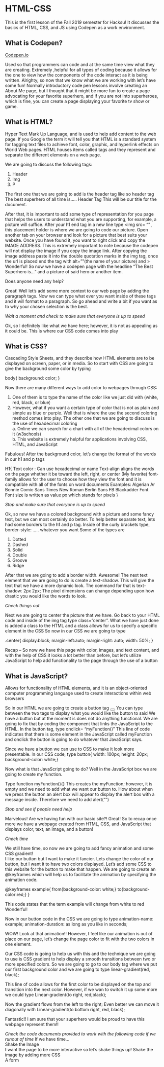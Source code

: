  HTML-CSS
 ===========
This is the first lesson of the Fall 2019 semester for Hacksu! It discusses the basics of HTML, CSS, and JS using Codepen as a work environment.

## What is Codepen?  
[Codepen.io](https://codepen.io/)

Used so that programmers can code and at the same time view what they are creating. Extremely ,helpful for all types of coding because it allows for the one to view how the components of the code interact as it is being written. 
Alrighty, so now that we know what we are working with let’s have some fun!
Normally introductory code pen lessons involve creating an About Me page, but I thought that it might be more fun to create a page advocating for your favorite superhero, and if you are not into superheroes, which is fine, you can create a page displaying your favorite tv show or game.

## What is HTML?
Hyper Text Mark Up Language, and is used to help add content to the web page. If you Google the term it will tell you that HTML is a standard system for tagging text files to achieve font, color, graphic, and hyperlink effects on World Web pages. 
HTML houses items called tags and they represent and separate the different elements on a web page. 

We are going to discuss the following tags:
1. Header
2. Img
3. P

The first one that we are going to add is the header tag like so 
header tag The best superhero of all time is..... Header Tag  This will be our title for the document.
  
After that, it is important to add some type of representation for you page that helps the users to understand what you are supporting, for example, a picture will suffice.
After your h1 end tag in a new line type <img src= “” , this placement holder is where we are going to code our picture.
Open another tab on your browser and look for a picture that best suits your website. Once you have found it, you want to right click and copy the IMAGE ADDRESS. This is extremely important to note because the codepen will not display the image if you copy the image link.
After copying the image address paste it into the double quotation marks in the img tag, once the url is placed end the tag with alt=””(the name of your picture) and >
Wonderful! So now we have a codepen page with the headline “The Best Superhero is…” and a picture of said hero or another item. 

Does anyone need any help?

Great! Well let’s add some more context to our web page by adding the paragraph tags. Now we can type what ever you want inside of these tags and it will format to a paragraph. So go ahead and write a bit if you want as to why your chosen selection is the best. 

*Wait a moment and check to make sure that everyone is up to speed*

Ok, so I definitely like what we have here; however, it is not as appealing as it could be. This is where our CSS code comes into play

## What is CSS?
Cascading Style Sheets, and they describe how HTML elements are to be displayed on screen, paper, or in media. 
So to start with CSS are going to give the background some color by typing 	

body{
  background: color;
}

Now there are many different ways to add color to webpages through CSS: 
1.	One of them is to type the name of the color like we just did with (white, red, black, or blue)  
2.	However, what if you want a certain type of color that is not as plain and simple as blue or purple.  Well that is where the use the second coloring method comes into play. The other one that we are going to discuss is the use of hexadecimal coloring   
  a.	Online we can search for a chart with all of the hexadecimal colors on it (w3schools)   
  b.	This website is extremely helpful for applications involving CSS, HTML, and JavaScript 
  
Fabulous! After the background color, let’s change the format of the words in our h1 and p tags

H1{
Text color : Can use hexadecimal or name 
Text-align aligns the words on the page whether it be toward the left, right, or center
(My favorite) font-family allows for the user to choose how they view the font and it is compatible with all of the fonts on word documents 
    Examples: 
                     Algerian 
                    Ar Bonnie 
                    Comic Sans 
                   Times New Roman 
                   Berlin Sans FB 
                   Blackadder 
                    Font  
Font size is written as value px which stands for pixels 
}

*Stop and make sure that everyone is up to speed* 

Ok, so now we have a colored background with a picture and some fancy text, but we can most certainly do better. 
To help better separate text, lets had some borders to the h1 and p tag. 
Inside of the curly brackets type, border-style: ….. whatever you want 
     Some of the types are
1.	Dotted 
2.	Dashed
3.	Solid
4.	Double 
5.	Groove
6.	Ridge 

After that we are going to add a border width. Awesome! The next text element that we are going to do is create a text-shadow. This will give the text that we have a more dynamic look. The command for that is text-shadow: 2px 2px; The pixel dimensions can change depending upon how drastic you would like the words to look. 

*Check things out*

Next we are going to center the picture that we have. Go back to your HTML code and inside of the img tag type class=”center”. 
What we have just done is added a class to the HTML and a class allows for us to specify a specific element in the CSS 
So now in our CSS we are going to type 

.center{
  display:block;
  margin-left:auto;
  margin-right: auto;
  width: 50%;
}

Recap – So now we have this page with color, images, and text content, and with the help of CSS it looks a lot better than before, but let’s utilize JavaScript to help add functionality to the page through the use of a button 

## What is JavaScript? 

Allows for functionality of HTML elements, and it is an object-oriented computer programming language used to create interactions within web browsers 

So in our HTML we are going to create a button tag <button> </button> You can type between the two tags to display what you would like the button to said
We have a button but at the moment is does not do anything functional. We are going to fix that by coding the component that links the JavaScript to the HTML. In the button tag, type onclick= “myFunction()” This line of code indicates that there is some element in the JavaScript called myFunction and onclick the button is going to do whatever that JavaScript says.

Since we have a button we can use to CSS to make it look more presentable. In our CSS code, type button{ width: 100px; height: 20px; background-color: white;}

Now what is that JavaScript going to do? Well in the JavaScript box we are going to create my function. 

Type function myFunction(){} This creates the myFunction; however, it is empty and we need to add what we want our button to. How about when we press the button an alert box will appear to display the alert box with a message inside. Therefore we need to add alert(“”)

*Stop and see if people need help*

Marvelous! Are we having fun with our basic site?! Great! So to recap once more we have a webpage created from HTML, CSS, and JavaScript that displays color, text, an image, and a button!

*Check time*

We still have time, so now we are going to add fancy animation and some CSS gradient!  
I like our button but I want to make it fancier. Lets change the color of our button, but I want it to have two colors displayed. Let’s add some CSS to this website for the button to make that happen. We are going to create an @keyframes which will help us to facilitate the animation by specifying the animation code. 

@keyframes example{
  from{background-color: white;}
  to{background-color:red;}
}

This code states that the term example will change from white to red  
Wonderful! 

Now in our button code in the CSS we are going to type 
animation-name: example;  animation-duration: as long as you like in seconds; 

WOW! Look at that animation!! However, I feel like our animation is out of place on our page, let’s change the page color to fit with the two colors in one element. 

Our CSS code is going to help us with this and the technique we are going to use is CSS gradient to help display a smooth transitions between two or more specified colors. So we are going to go to our body tag where we put our first background color and we are going to type 
                                                linear-gradient(red, black);
                                                
This line of code allows for the first color to be displayed on the top and transition into the next color. However, if we wan to switch it up some more we could type
                                                Linear-gradient(to right, red,black);
                                                
Now the gradient flows from the left to the right; Even better we can move it diagonally with
                                                 Linear-gradient(to bottom right, red, black); 
                                                 
Fantastic!! I am sure that your superhero would be proud to have this webpage represent them!!

*Check the code documents provided to work with the following code if we runout of time*
If we have time…  
Shake the Image   
I want the page to be more interactive so let’s shake things up! Shake the image by adding more CSS  
A form
